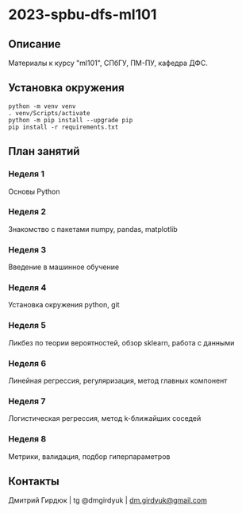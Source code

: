 # 2023-spbu-dfs-ml101


## Описание
Материалы к курсу "ml101", СПбГУ, ПМ-ПУ, кафедра ДФС.


## Установка окружения
```console
python -m venv venv
. venv/Scripts/activate
python -m pip install --upgrade pip
pip install -r requirements.txt
```


## План занятий

### Неделя 1
Основы Python


### Неделя 2
Знакомство с пакетами numpy, pandas, matplotlib


### Неделя 3
Введение в машинное обучение


### Неделя 4
Установка окружения python, git


### Неделя 5
Ликбез по теории вероятностей, обзор sklearn, работа с данными


### Неделя 6
Линейная регрессия, регуляризация, метод главных компонент


### Неделя 7
Логистическая регрессия, метод k-ближайших соседей


### Неделя 8
Метрики, валидация, подбор гиперпараметров


## Контакты
Дмитрий Гирдюк | tg @dmgirdyuk | <dm.girdyuk@gmail.com>
